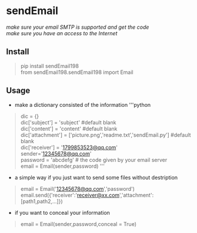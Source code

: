# sendEmail
*make sure your email SMTP is supported and get the code*  
*make sure you have an access to the Internet*  

## Install  
> pip install sendEmail198  
> from sendEmail198.sendEmail198 import Email

## Usage
* make a dictionary consisted of the information
'''python
> dic = {}  
> dic['subject'] = 'subject'	#default blank	  
> dic['content'] = 'content'	#default blank  
> dic['attachment'] = ['picture.png','readme.txt','sendEmail.py'] #default blank  
> dic['receiver'] = '1799853523@qq.com'  
> sender='12345678@qq.com'      
> password = 'abcdefg'    # the code given by your email server  
> email = Email(sender,password)
'''
* a simple way if you just want to send some files without destription
> email = Email('12345678@qq.com','password')  
> email.send({'receiver':'receiver@xx.com','attachment':[path1,path2,...]})    

* if you want to conceal your information
> email = Email(sender,password,conceal = True)  